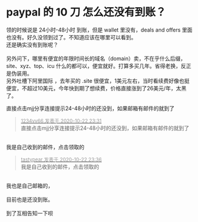 # paypal 的 10 刀 怎么还没有到账？


领的时候说是 24小时-48小时 到账，但是 wallet 里没有，deals and offers 里面也没有。好久没领到过了。不知道应该在哪里可以看到。<br />
还是确实没有到账呢？<br />
<br />
另外问下，哪里有便宜的年限时间长的域名（domain）卖，不在乎什么后缀，site、xyz、top、icu 什么的都可以，便宜就好。打算多买几年。省得老换，反正是伪装用。<br />
另外吐槽下阿里国际 ，去年买的 .site 很便宜，1美元左右，当时看续费好像也挺便宜，不超过10美元，今年快到期了想续费，价格直接涨到了26美元/年，太黑了。<br />


直接点击mjj分享连接提示24-48小时的还没到，如果邮箱有邮件的就到了

<div class="quote"><blockquote><font size="2"><a href="https://www.hostloc.com/forum.php?mod=redirect&amp;goto=findpost&amp;pid=9338718&amp;ptid=757402" target="_blank"><font color="#999999">1234vv66 发表于 2020-10-22 23:31</font></a></font><br />
直接点击mjj分享连接提示24-48小时的还没到，如果邮箱有邮件的就到了</blockquote></div><br />
我是自己收到的邮件，点击领取的

<div class="quote"><blockquote><font size="2"><a href="https://www.hostloc.com/forum.php?mod=redirect&amp;goto=findpost&amp;pid=9338735&amp;ptid=757402" target="_blank"><font color="#999999">tastypear 发表于 2020-10-22 23:36</font></a></font><br />
我是自己收到的邮件，点击领取的</blockquote></div><br />
我也是自己邮箱的，<br />
<br />
目前也是还没到账。<br />
<br />
到了互相告知一下呗
